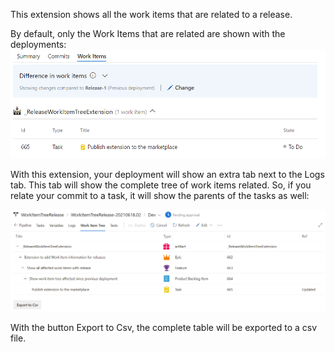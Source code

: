 This extension shows all the work items that are related to a release.

By default, only the Work Items that are related are shown with the deployments:
![default view](static/default-workitems.png)

With this extension, your deployment will show an extra tab next to the Logs tab. This tab will show the complete tree of work items related. So, if you relate your commit to a task, it will show the parents of the tasks as well:

![Complete tree](static/workitems-as-tree.png)

With the button Export to Csv, the complete table will be exported to a csv file.
